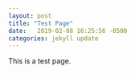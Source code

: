 ```yaml
---
layout: post
title: "Test Page"
date:   2019-02-08 16:25:56 -0500
categories: jekyll update
---
```


This is a test page.
